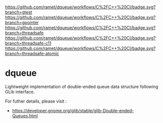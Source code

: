 https://github.com/ramet/dqueue/workflows/C%2FC++%20CI/badge.svg?branch=gtest
https://github.com/ramet/dqueue/workflows/C%2FC++%20CI/badge.svg?branch=gpointer
https://github.com/ramet/dqueue/workflows/C%2FC++%20CI/badge.svg?branch=threadsafe
https://github.com/ramet/dqueue/workflows/C%2FC++%20CI/badge.svg?branch=threadsafe-c11
https://github.com/ramet/dqueue/workflows/C%2FC++%20CI/badge.svg?branch=threadsafe-atomic

# dqueue
Lightweight implementation of double-ended queue data structure following GLib interface.

For futher details, please visit :
 * https://developer.gnome.org/glib/stable/glib-Double-ended-Queues.html
